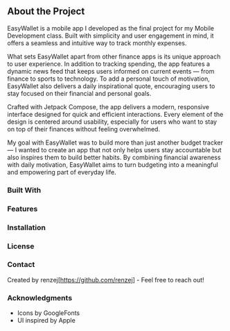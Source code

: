 ## About the Project
EasyWallet is a mobile app I developed as the final project for my Mobile Development class. Built with simplicity and user engagement in mind, it offers a seamless and intuitive way to track monthly expenses.

What sets EasyWallet apart from other finance apps is its unique approach to user experience. In addition to tracking spending, the app features a dynamic news feed that keeps users informed on current events — from finance to sports to technology. To add a personal touch of motivation, EasyWallet also delivers a daily inspirational quote, encouraging users to stay focused on their financial and personal goals.

Crafted with Jetpack Compose, the app delivers a modern, responsive interface designed for quick and efficient interactions. Every element of the design is centered around usability, especially for users who want to stay on top of their finances without feeling overwhelmed.

My goal with EasyWallet was to build more than just another budget tracker — I wanted to create an app that not only helps users stay accountable but also inspires them to build better habits. By combining financial awareness with daily motivation, EasyWallet aims to turn budgeting into a meaningful and empowering part of everyday life.

### Built With
### Features
### Installation
### License
### Contact
Created by renzej[https://github.com/renzej] - Feel free to reach out!
### Acknowledgments
- Icons by GoogleFonts
- UI inspired by Apple
